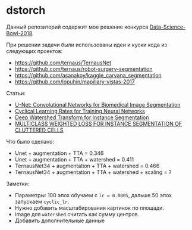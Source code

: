 # dstorch

Данный репозиторий содержит мое решение конкурса [Data-Science-Bowl-2018](https://www.kaggle.com/c/data-science-bowl-2018).

При решении задачи были использованы идеи и куски кода из следующих проектов:
- https://github.com/ternaus/TernausNet
- https://github.com/ternaus/robot-surgery-segmentation
- https://github.com/asanakoy/kaggle_carvana_segmentation
- https://github.com/lopuhin/mapillary-vistas-2017

Статьи:
- [U-Net: Convolutional Networks for Biomedical Image Segmentation](https://arxiv.org/abs/1505.04597)
- [Cyclical Learning Rates for Training Neural Networks](https://arxiv.org/abs/1506.01186)
- [Deep Watershed Transform for Instance Segmentation](https://arxiv.org/abs/1611.08303)
- [MULTICLASS WEIGHTED LOSS FOR INSTANCE SEGMENTATION OF CLUTTERED CELLS](https://arxiv.org/abs/1802.07465)


Что было сделано:
- Unet + augmentation + TTA = 0.346
- Unet + augmentation + TTA + watershed = 0.411
- TernausNet34 + augmentation + TTA + watershed = 0.466
- TernausNet34 + augmentation + TTA + watershed + scaling = ?

Заметки:
- Параметры: 100 эпох обучаем с `lr = 0.0005`, дальше 50 эпох запускаем `cyclic_lr`.
- Нужно добавить масштабирования картинок по площади.
- image для `watershed` считать как сумму центров.
- Добавить дополнительные данные

